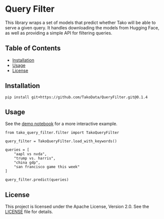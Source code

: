 # Query Filter
This library wraps a set of models that predict whether Tako will be able to serve a given query.
It handles downloading the models from Hugging Face, as well as providing a simple API for filtering 
queries.


## Table of Contents
- [Installation](#installation)
- [Usage](#usage)
- [License](#license)

## Installation
```
pip install git+https://github.com/TakoData/QueryFilter.git@0.1.4
```
## Usage

See the [demo notebook](demo.ipynb) for a more interactive example.

```
from tako_query_filter.filter import TakoQueryFilter

query_filter = TakoQueryFilter.load_with_keywords()

queries = [
    "aapl vs nvda",
    "trump vs. harris",
    "china gdp",
    "san francisco game this week"
]

query_filter.predict(queries)
```

## License

This project is licensed under the Apache License, Version 2.0. See the [LICENSE](LICENSE) file for details.
